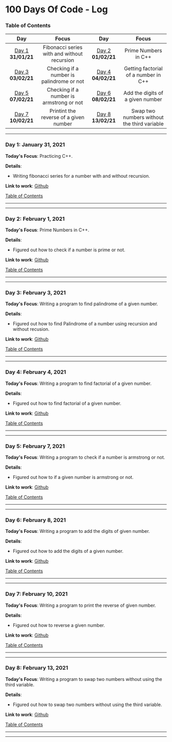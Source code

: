 
# 100 Days Of Code - Log
<a name="toc"></a>
### Table of Contents 
|Day|Focus|Day|Focus|
|:---:|:-----:|:---:|:-----:|
|[Day 1](#day-1) **31/01/21**|Fibonacci series with and without recursion|[Day 2](#day-2) **01/02/21**|Prime Numbers in C++|
|[Day 3](#day-3) **03/02/21**|Checking if a number is palindrome or not|[Day 4](#day-4) **04/02/21**|Getting factorial of a number in C++|
|[Day 5](#day-5) **07/02/21**|Checking if a number is armstrong or not|[Day 6](#day-6) **08/02/21**|Add the digits of a given number|
|[Day 7](#day-7) **10/02/21**|Printint the reverse of a given number|[Day 8](#day-8) **13/02/21**|Swap two numbers without the third variable|


----------
<a name="day-1"></a>
### Day 1: January 31, 2021 

**Today's Focus**: Practicing C++.

**Details**:

 - Writing fibonacci series for a number with and without recursion.
 
**Link to work**: [Github](https://github.com/getemratan/CPP-Programs/blob/master/FibonacciSeries.cpp)

[Table of Contents](#toc)

----------
----------
<a name="day-2"></a>
### Day 2: February 1, 2021 

**Today's Focus**: Prime Numbers in C++.

**Details**:

 - Figured out how to check if a number is prime or not.
 
**Link to work**: [Github](https://github.com/getemratan/CPP-Programs/blob/master/PrimeNumber.cpp)

[Table of Contents](#toc)

----------
----------
<a name="day-3"></a>
### Day 3: February 3, 2021 

**Today's Focus**: Writing a program to find palindrome of a given number.

**Details**:

 - Figured out how to find Palindrome of a number using recursion and without recusion.
 
**Link to work**: [Github](https://github.com/getemratan/CPP-Programs/blob/master/PalindromeNumber.cpp)

[Table of Contents](#toc)

----------
----------
<a name="day-4"></a>
### Day 4: February 4, 2021 

**Today's Focus**: Writing a program to find factorial of a given number.

**Details**:

 - Figured out how to find factorial of a given number.
 
**Link to work**: [Github](https://github.com/getemratan/CPP-Programs/blob/master/FactorialProg.cpp)

[Table of Contents](#toc)

----------
----------
<a name="day-5"></a>
### Day 5: February 7, 2021 

**Today's Focus**: Writing a program to check if a number is armstrong or not.

**Details**:

 - Figured out how to if a given number is armstrong or not.
 
**Link to work**: [Github](https://github.com/getemratan/CPP-Programs/blob/master/ArmstrongNumber.cpp)

[Table of Contents](#toc)

----------
----------
<a name="day-6"></a>
### Day 6: February 8, 2021 

**Today's Focus**: Writing a program to add the digits of given number.

**Details**:

 - Figured out how to add the digits of a given number.
 
**Link to work**: [Github](https://github.com/getemratan/CPP-Programs/blob/master/SumOfDigits.cpp)

[Table of Contents](#toc)

----------
----------
<a name="day-7"></a>
### Day 7: February 10, 2021 

**Today's Focus**: Writing a program to print the reverse of given number.

**Details**:

 - Figured out how to reverse a given number.
 
**Link to work**: [Github](https://github.com/getemratan/CPP-Programs/blob/master/ReverseNum.cpp)

[Table of Contents](#toc)

----------
----------
<a name="day-8"></a>
### Day 8: February 13, 2021 

**Today's Focus**: Writing a program to swap two numbers without using the third variable.

**Details**:

 - Figured out how to swap two numbers without using the third variable.
 
**Link to work**: [Github](https://github.com/getemratan/CPP-Programs/blob/master/SwapTwoNumbers.cpp)

[Table of Contents](#toc)

----------
----------
